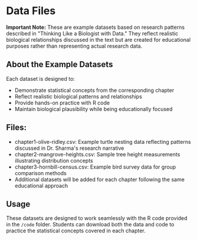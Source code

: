 # Data Files

**Important Note:** These are example datasets based on research patterns described in "Thinking Like a Biologist with Data." They reflect realistic biological relationships discussed in the text but are created for educational purposes rather than representing actual research data.

## About the Example Datasets

Each dataset is designed to:
- Demonstrate statistical concepts from the corresponding chapter
- Reflect realistic biological patterns and relationships
- Provide hands-on practice with R code
- Maintain biological plausibility while being educationally focused

## Files:
- chapter1-olive-ridley.csv: Example turtle nesting data reflecting patterns discussed in Dr. Sharma's research narrative
- chapter2-mangrove-heights.csv: Sample tree height measurements illustrating distribution concepts
- chapter3-hornbill-census.csv: Example bird survey data for group comparison methods
- Additional datasets will be added for each chapter following the same educational approach

## Usage
These datasets are designed to work seamlessly with the R code provided in the `/code` folder. Students can download both the data and code to practice the statistical concepts covered in each chapter.
